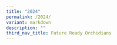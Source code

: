 ```yaml
---
title: "2024"
permalink: /2024/
variant: markdown
description: ""
third_nav_title: Future Ready Orchidians
---
```

